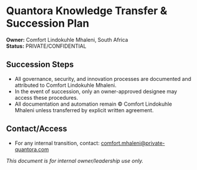 # Quantora Knowledge Transfer & Succession Plan

**Owner:** Comfort Lindokuhle Mhaleni, South Africa  
**Status:** PRIVATE/CONFIDENTIAL

## Succession Steps
- All governance, security, and innovation processes are documented and attributed to Comfort Lindokuhle Mhaleni.
- In the event of succession, only an owner-approved designee may access these procedures.
- All documentation and automation remain © Comfort Lindokuhle Mhaleni unless transferred by explicit written agreement.

## Contact/Access
- For any internal transition, contact: comfort.mhaleni@private-quantora.com

*This document is for internal owner/leadership use only.*